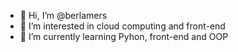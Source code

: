 - 👋 Hi, I’m @berlamers
- 👀 I’m interested in cloud computing and front-end
- 🌱 I’m currently learning Pyhon, front-end and OOP

<!---
berlamers/berlamers is a ✨ special ✨ repository because its `README.md` (this file) appears on your GitHub profile.
You can click the Preview link to take a look at your changes.
--->
